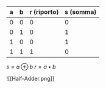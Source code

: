 
| a   | b   | r (riporto) | s (somma) |
| --- | --- | ----------- | --------- |
| 0   | 0   | 0           | 0         |
| 0   | 1   | 0           | 1         |
| 1   | 0   | 0           | 1         |
| 1   | 1   | 1           | 0         |
$s = a \oplus b$
$r = a \bullet b$

![[Half-Adder.png]]